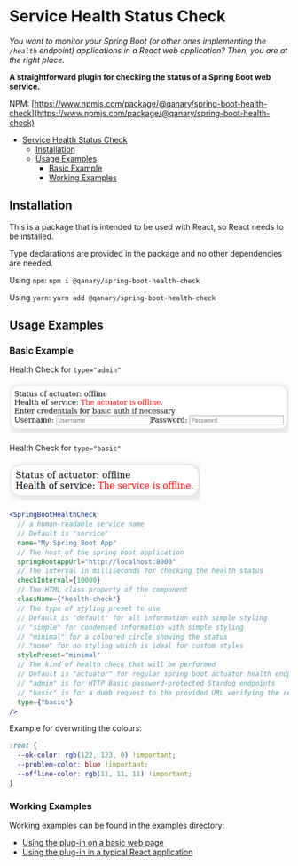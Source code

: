 # Service Health Status Check

_You want to monitor your Spring Boot (or other ones implementing the `/health` endpoint) applications in a React web application? Then, you are at the right place._

**A straightforward plugin for checking the status of a Spring Boot web service.**

NPM: [https://www.npmjs.com/package/@qanary/spring-boot-health-check](https://www.npmjs.com/package/@qanary/spring-boot-health-check)

- [Service Health Status Check](#service-health-status-check)
  - [Installation](#installation)
  - [Usage Examples](#usage-examples)
    - [Basic Example](#basic-example)
    - [Working Examples](#working-examples)

## Installation

This is a package that is intended to be used with React, so React needs to be installed.

Type declarations are provided in the package and no other dependencies are needed.

Using `npm`: `npm i @qanary/spring-boot-health-check`

Using `yarn`: `yarn add @qanary/spring-boot-health-check`

## Usage Examples

### Basic Example

Health Check for `type="admin"`

![Admin Actuator](static/actuator-admin.png)

Health Check for `type="basic"`

![Basic Actuator](static/actuator-basic.png)

```jsx
<SpringBootHealthCheck
  // a human-readable service name
  // Default is "service"
  name="My Spring Boot App"
  // The host of the spring boot application
  springBootAppUrl="http://localhost:8000"
  // The interval in milliseconds for checking the health status
  checkInterval={10000}
  // The HTML class property of the component
  className={"health-check"}
  // The type of styling preset to use
  // Default is "default" for all information with simple styling
  // "simple" for condensed information with simple styling
  // "minimal" for a coloured circle showing the status
  // "none" for no styling which is ideal for custom styles
  stylePreset="minimal"
  // The kind of health check that will be performed
  // Default is "actuator" for regular spring boot actuator health endpoints
  // "admin" is for HTTP Basic password-protected Stardog endpoints
  // "basic" is for a dumb request to the provided URL verifying the response is ok
  type={"basic"}
/>
```

Example for overwriting the colours:

```css
:root {
  --ok-color: rgb(122, 123, 0) !important;
  --problem-color: blue !important;
  --offline-color: rgb(11, 11, 11) !important;
}
```

### Working Examples

Working examples can be found in the examples directory:

- [Using the plug-in on a basic web page](./examples/basic-web-page/README.md)
- [Using the plug-in in a typical React application](./examples/typical-react-application/README.md)
